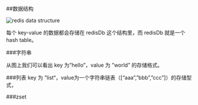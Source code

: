 ##数据结构


![redis data structure](https://raw.github.com/redisbook/book/master/image/redis_db_data_structure.png)

每个 key-value 的数据都会存储在 redisDb 这个结构里，而 redisDb 就是一个 hash table。

###字符串

从图上我们可以看出 key 为”hello”，value 为 ”world” 的存储格式。

###列表
key 为 ”list“，value为一个字符串链表（[“aaa”,”bbb”,”ccc”]）的存储型式，


###zset


